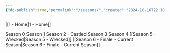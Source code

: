 ```yaml
---
{"dg-publish":true,"permalink":"/seasons/","created":"2024-10-16T22:18:06.645-05:00","updated":"2024-10-19T14:17:00.160-05:00"}
---
```


[[1 - Home\|1 - Home]]

Season 0
Season 1
Season 2 - Castled
Season 3
Season 4
[[Season 5 - Wrecked\|Season 5 - Wrecked]]
[[Season 6 - Finale - Current Season\|Season 6 - Finale - Current Season]]